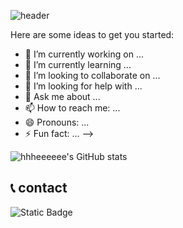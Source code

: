 ![header](https://capsule-render.vercel.app/api?type=waving&color=auto&height=300&section=header&text=hhheeeeee%20github&fontSize=80)

Here are some ideas to get you started:

- 🔭 I’m currently working on ...
- 🌱 I’m currently learning ...
- 👯 I’m looking to collaborate on ...
- 🤔 I’m looking for help with ...
- 💬 Ask me about ...
- 📫 How to reach me: ...
- 😄 Pronouns: ...
- ⚡ Fun fact: ...
-->

![hhheeeeee's GitHub stats](https://github-readme-stats.vercel.app/api?username=hhheeeeee&show_icons=true&theme=buefy)




## 📞 contact
![Static Badge](https://img.shields.io/badge/build-hhheeeeee-brightgreen?style=flat-square&logo=instagram&logoColor=%23ffffff&label=instagram&labelColor=%23E4405F&color=%23E4405F&link=https%3A%2F%2Fwww.instagram.com%2Fhhheeeeee__%2F)


